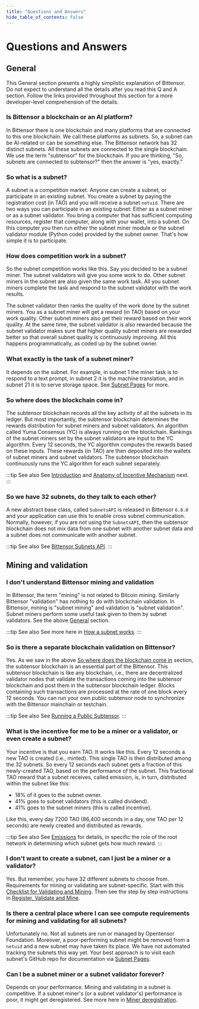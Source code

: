 ```yaml
---
title: "Questions and Answers"
hide_table_of_contents: false 
---
```


# Questions and Answers

## General

This General section presents a highly simplistic explanation of Bittensor. Do not expect to understand all the details after you read this Q and A section. Follow the links provided throughout this section for a more developer-level comprehension of the details. 

### Is Bittensor a blockchain or an AI platform?

In Bittensor there is one blockchain and many platforms that are connected to this one blockchain. We call these platforms as subnets. So, a subnet can be AI-related or can be something else. The Bittensor network has 32 distinct subnets. All these subnets are connected to the single blockchain. We use the term "subtensor" for the blockchain. If you are thinking, "So, subnets are connected to subtensor?" then the answer is "yes, exactly."

### So what is a subnet?

A subnet is a competition market. Anyone can create a subnet, or participate in an existing subnet. You create a subnet by paying the registration cost (in TAO) and you will receive a subnet `netuid`. There are two ways you can participate in an existing subnet: Either as a subnet miner or as a subnet validator. You bring a computer that has sufficient computing resources, register that computer, along with your wallet, into a subnet. On this computer you then run either the subnet miner module or the subnet validator module (Python code) provided by the subnet owner. That's how simple it is to participate.

### How does competition work in a subnet?

So the subnet competition works like this. Say you decided to be a subnet miner. The subnet validators will give you some work to do. Other subnet miners in the subnet are also given the same work task. All you subnet miners complete the task and respond to the subnet validator with the work results. 

The subnet validator then ranks the quality of the work done by the subnet miners. You as a subnet miner will get a reward (in TAO) based on your work quality. Other subnet miners also get their reward based on their work quality. At the same time, the subnet validator is also rewarded because the subnet validator makes sure that higher quality subnet miners are rewarded better so that overall subnet quality is continuously improving. All this happens programmatically, as coded up by the subnet owner. 

### What exactly is the task of a subnet miner?

It depends on the subnet. For example, in subnet 1 the miner task is to respond to a text prompt, in subnet 2 it is the machine translation, and in subnet 21 it is to serve storage space. See [Subnet Pages](./subnet-pages/index.md) for more.

### So where does the blockchain come in?

The subtensor blockchain records all the key activity of all the subnets in its ledger. But most importantly, the subtensor blockchain determines the rewards distribution for subnet miners and subnet validators. An algorithm called Yuma Consensus (YC) is always running on the blockchain. Rankings of the subnet miners set by the subnet validators are input to the YC algorithm. Every 12 seconds, the YC algorithm computes the rewards based on these inputs. These rewards (in TAO) are then deposited into the wallets of subnet miners and subnet validators. The subtensor blockchain continuously runs the YC algorithm for each subnet separately.

:::tip See also
See [Introduction](./learn/introduction.md) and [Anatomy of Incentive Mechanism](./learn/anatomy-of-incentive-mechanism.md) next.
:::

### So we have 32 subnets, do they talk to each other?

A new abstract base class, called `SubnetsAPI` is released in Bittensor `6.8.0` and your application can use this to enable cross subnet communication. Normally, however, if you are not using the `SubnetsAPI`, then the subtensor blockchain does not mix data from one subnet with another subnet data and a subnet does not communicate with another subnet. 

:::tip See also
See [Bittensor Subnets API](https://github.com/opentensor/bittensor/blob/master/README.md#bittensor-subnets-api).
:::

## Mining and validation

### I don't understand Bittensor mining and validation

In Bittensor, the term "mining" is not related to Bitcoin mining. Similarly Bittensor "validation" has nothing to do with blockchain validation. In Bittensor, mining is "subnet mining" and validation is "subnet validation". Subnet miners perform some useful task given to them by subnet validators. See the above [General](#general) section. 

:::tip See also
See more here in [How a subnet works](learn/introduction.md#how-a-subnet-works). 
:::

### So is there a separate blockchain validation on Bittensor?

Yes. As we saw in the above [So where does the blockchain come in](#so-where-does-the-blockchain-come-in) section, the subtensor blockchain is an essential part of the Bittensor. This subtensor blockchain is like any blockchain, i.e., there are decentralized validator nodes that validate the transactions coming into the subtensor blockchain and post them in the subtensor blockchain ledger. Blocks containing such transactions are processed at the rate of one block every 12 seconds. You can run your own public subtensor node to synchronize with the Bittensor mainchain or testchain. 

:::tip See also
See [Running a Public Subtensor](getting-started/running-a-public-subtensor.md). 
:::


### What is the incentive for me to be a miner or a validator, or even create a subnet? 

Your incentive is that you earn TAO. It works like this. Every 12 seconds a new TAO is created (i.e., minted). This single TAO is then distributed among the 32 subnets. So every 12 seconds each subnet gets a fraction of this newly-created TAO, based on the performance of the subnet. This fractional TAO reward that a subnet receives, called emission, is, in turn, distributed within the subnet like this: 
- 18% of it goes to the subnet owner.
- 41% goes to subnet validators (this is called dividend).
- 41% goes to the subnet miners (this is called incentive). 

Like this, every day 7200 TAO (86,400 seconds in a day, one TAO per 12 seconds) are newly created and distributed as rewards. 

:::tip See also
See [Emissions](./emissions.md) for details, in specific the role of the root network in determining which subnet gets how much reward.
:::

### I don't want to create a subnet, can I just be a miner or a validator?

Yes. But remember, you have 32 different subnets to choose from. Requirements for mining or validating are subnet-specific. Start with this [Checklist for Validating and Mining](./subnets/checklist-for-validating-mining.md). Then see the step by step instructions in [Register, Validate and Mine](./subnets/register-validate-mine.md).

### Is there a central place where I can see compute requirements for mining and validating for all subnets?

Unfortunately no. Not all subnets are run or managed by Opentensor Foundation. Moreover, a poor-performing subnet might be removed from a `netuid` and a new subnet may have taken its place. We have not automated tracking the subnets this way yet. Your best approach is to visit each subnet's GitHub repo for documentation via [Subnet Pages](./subnet-pages/index.md).

### Can I be a subnet miner or a subnet validator forever?

Depends on your performance. Mining and validating in a subnet is competitive. If a subnet miner's (or a subnet validator's) performance is poor, it might get deregistered. See more here in [Miner deregistration](./subnets/register-validate-mine.md#miner-deregistration). 
